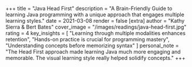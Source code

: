 +++
title = "Java Head First"
description = "A Brain-Friendly Guide to learning Java programming with a unique approach that engages multiple learning styles."
date = 2021-03-08
render = false
[extra]
author = "Kathy Sierra & Bert Bates"
cover_image = "/images/readings/java-head-first.jpg"
rating = 4
key_insights = [
    "Learning through multiple modalities enhances retention",
    "Hands-on practice is crucial for programming mastery",
    "Understanding concepts before memorizing syntax"
]
personal_note = "The Head First approach made learning Java much more engaging and memorable. The visual learning style really helped solidify concepts."
+++
